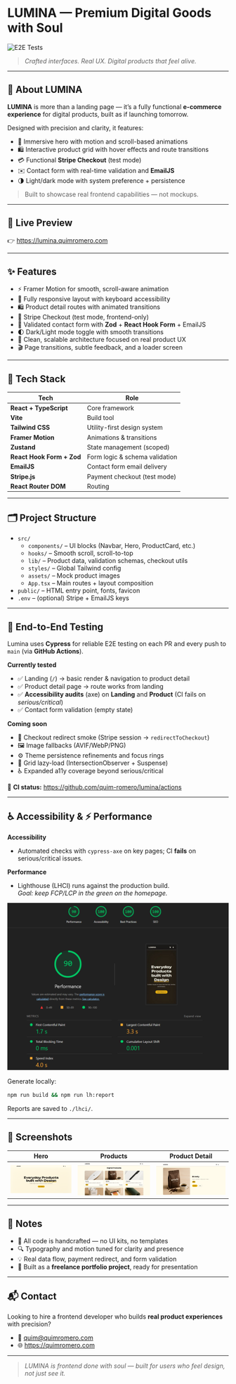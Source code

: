 # LUMINA — Premium Digital Goods with Soul

![E2E Tests](https://github.com/quim-romero/lumina/actions/workflows/ci.yml/badge.svg)

> _Crafted interfaces. Real UX. Digital products that feel alive._

---

## 🧭 About LUMINA

**LUMINA** is more than a landing page — it’s a fully functional **e-commerce experience** for digital products, built as if launching tomorrow.

Designed with precision and clarity, it features:

- 🎨 Immersive hero with motion and scroll-based animations  
- 🛍️ Interactive product grid with hover effects and route transitions  
- 💳 Functional **Stripe Checkout** (test mode)  
- ✉️ Contact form with real-time validation and **EmailJS**  
- 🌗 Light/dark mode with system preference + persistence

> Built to showcase real frontend capabilities — not mockups.

---

## 🚀 Live Preview

👉 https://lumina.quimromero.com

---

## ✨ Features

- ⚡ Framer Motion for smooth, scroll-aware animation
- 🎯 Fully responsive layout with keyboard accessibility
- 🛍️ Product detail routes with animated transitions
- 💸 Stripe Checkout (test mode, frontend-only)
- 📩 Validated contact form with **Zod** + **React Hook Form** + EmailJS
- 🌓 Dark/Light mode toggle with smooth transitions
- 🧼 Clean, scalable architecture focused on real product UX
- 🎬 Page transitions, subtle feedback, and a loader screen

---

## 🧠 Tech Stack

| Tech                      | Role                            |
| ------------------------- | ------------------------------- |
| **React + TypeScript**    | Core framework                  |
| **Vite**                  | Build tool                      |
| **Tailwind CSS**          | Utility-first design system     |
| **Framer Motion**         | Animations & transitions        |
| **Zustand**               | State management (scoped)       |
| **React Hook Form + Zod** | Form logic & schema validation  |
| **EmailJS**               | Contact form email delivery     |
| **Stripe.js**             | Payment checkout (test mode)    |
| **React Router DOM**      | Routing                         |

---

## 🗂 Project Structure

- `src/`  
  - `components/` – UI blocks (Navbar, Hero, ProductCard, etc.)  
  - `hooks/` – Smooth scroll, scroll-to-top  
  - `lib/` – Product data, validation schemas, checkout utils  
  - `styles/` – Global Tailwind config  
  - `assets/` – Mock product images  
  - `App.tsx` – Main routes + layout composition  
- `public/` – HTML entry point, fonts, favicon  
- `.env` – (optional) Stripe + EmailJS keys

---

## 🧪 End-to-End Testing

Lumina uses **Cypress** for reliable E2E testing on each PR and every push to `main` (via **GitHub Actions**).

**Currently tested**

- ✅ Landing (`/`) → basic render & navigation to product detail  
- ✅ Product detail page → route works from landing  
- ✅ **Accessibility audits** (axe) on **Landing** and **Product** (CI fails on _serious/critical_)  
- ✅ Contact form validation (empty state)

**Coming soon**

- 🛒 Checkout redirect smoke (Stripe session → `redirectToCheckout`)  
- 🖼️ Image fallbacks (AVIF/WebP/PNG)  
- ⚙️ Theme persistence refinements and focus rings  
- 🧭 Grid lazy-load (IntersectionObserver + Suspense)  
- ♿ Expanded a11y coverage beyond serious/critical

🧪 **CI status:** https://github.com/quim-romero/lumina/actions

---

## ♿ Accessibility & ⚡ Performance

**Accessibility**

- Automated checks with `cypress-axe` on key pages; CI **fails** on serious/critical issues.

**Performance**

- Lighthouse (LHCI) runs against the production build.  
  _Goal: keep FCP/LCP in the green on the homepage._

![Lighthouse](./public/lighthouse.png)

Generate locally:

```bash
npm run build && npm run lh:report
```

Reports are saved to `./lhci/`.

---

## 📸 Screenshots

| Hero                            | Products                        | Product Detail                      |
| ------------------------------- | ------------------------------- | ----------------------------------- |
| ![Hero](./screenshots/hero.png) | ![Grid](./screenshots/grid.png) | ![Detail](./screenshots/detail.png) |

---

## 🧩 Notes

- 🧠 All code is handcrafted — no UI kits, no templates  
- 🔍 Typography and motion tuned for clarity and presence  
- 💡 Real data flow, payment redirect, and form validation  
- 🎯 Built as a **freelance portfolio project**, ready for presentation

---

## 📬 Contact

Looking to hire a frontend developer who builds **real product experiences** with precision?

- 📧 quim@quimromero.com  
- 🌐 https://quimromero.com

---

> _LUMINA is frontend done with soul — built for users who feel design, not just see it._
